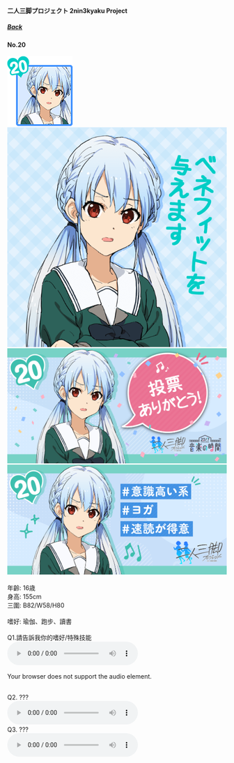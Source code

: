#### 二人三脚プロジェクト 2nin3kyaku Project
##### [Back](2nin3kyaku_List.md)

#### No.20
<img src="../../../Img/Nanaon/2nin3kyaku/20/20_thumb.png"><br>
<img src="../../../Img/Nanaon/2nin3kyaku/20/20_main.png"><br>
<img src="../../../Img/Nanaon/2nin3kyaku/20/20_thanks.png"><br>
<img src="../../../Img/Nanaon/2nin3kyaku/20/20_desc.png"><br>
<br>
年齡: 16歳<br>
身高: 155cm<br>
三圍: B82/W58/H80<br>
<br>
嗜好: 瑜伽、跑步、讀書<br>
<br>
Q1.請告訴我你的嗜好/特殊技能<br>
<audio controls="controls">
  <source type="audio/mp3" src="../../../Resources/2nin3kyaku/No20_voice_1.mp3"></source>
  <p>Your browser does not support the audio element.</p>
</audio><br>
Q2. ??? <br>
<audio controls="controls">
  <source type="audio/mp3" src="../../../Resources/2nin3kyaku/No20_voice_2.mp3"></source>
  <p>Your browser does not support the audio element.</p>
</audio><br>
Q3. ??? <br>
<audio controls="controls">
  <source type="audio/mp3" src="../../../Resources/2nin3kyaku/No20_voice_3.mp3"></source>
  <p>Your browser does not support the audio element.</p>
</audio><br>